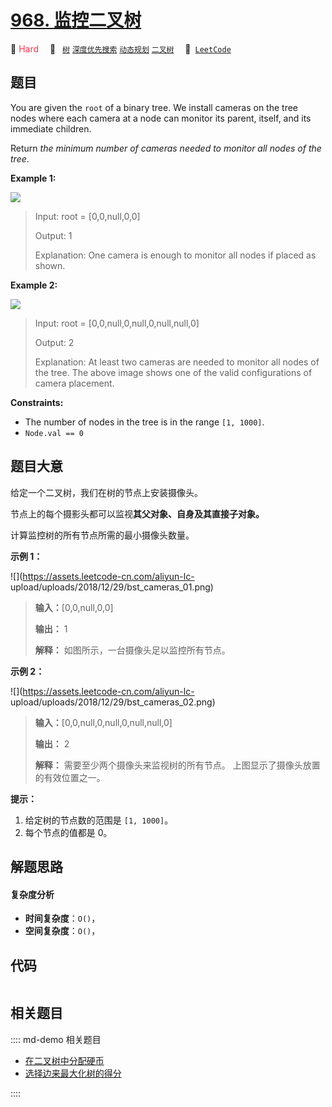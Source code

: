 # [968. 监控二叉树](https://leetcode.com/problems/binary-tree-cameras)

🔴 <font color=#ff334b>Hard</font>&emsp; 🔖&ensp; [`树`](/leetcode/outline/tag/tree.md) [`深度优先搜索`](/leetcode/outline/tag/depth-first-search.md) [`动态规划`](/leetcode/outline/tag/dynamic-programming.md) [`二叉树`](/leetcode/outline/tag/binary-tree.md)&emsp; 🔗&ensp;[`LeetCode`](https://leetcode.com/problems/binary-tree-cameras)


## 题目

You are given the `root` of a binary tree. We install cameras on the tree
nodes where each camera at a node can monitor its parent, itself, and its
immediate children.

Return _the minimum number of cameras needed to monitor all nodes of the
tree_.



**Example 1:**

![](https://assets.leetcode.com/uploads/2018/12/29/bst_cameras_01.png)

> Input: root = [0,0,null,0,0]
> 
> Output: 1
> 
> Explanation: One camera is enough to monitor all nodes if placed as shown.

**Example 2:**

![](https://assets.leetcode.com/uploads/2018/12/29/bst_cameras_02.png)

> Input: root = [0,0,null,0,null,0,null,null,0]
> 
> Output: 2
> 
> Explanation: At least two cameras are needed to monitor all nodes of the tree. The above image shows one of the valid configurations of camera placement.

**Constraints:**

  * The number of nodes in the tree is in the range `[1, 1000]`.
  * `Node.val == 0`


## 题目大意

给定一个二叉树，我们在树的节点上安装摄像头。

节点上的每个摄影头都可以监视**其父对象、自身及其直接子对象。**

计算监控树的所有节点所需的最小摄像头数量。



**示例 1：**

![](https://assets.leetcode-cn.com/aliyun-lc-
upload/uploads/2018/12/29/bst_cameras_01.png)

> 
> 
> 
> 
> 
> **输入：**[0,0,null,0,0]
> 
> **输出：** 1
> 
> **解释：** 如图所示，一台摄像头足以监控所有节点。
> 
> 

**示例 2：**

![](https://assets.leetcode-cn.com/aliyun-lc-
upload/uploads/2018/12/29/bst_cameras_02.png)

> 
> 
> 
> 
> 
> **输入：**[0,0,null,0,null,0,null,null,0]
> 
> **输出：** 2
> 
> **解释：** 需要至少两个摄像头来监视树的所有节点。 上图显示了摄像头放置的有效位置之一。
> 
> 

  
**提示：**

  1. 给定树的节点数的范围是 `[1, 1000]`。
  2. 每个节点的值都是 0。


## 解题思路

#### 复杂度分析

- **时间复杂度**：`O()`，
- **空间复杂度**：`O()`，

## 代码

```javascript

```

## 相关题目

:::: md-demo 相关题目
- [在二叉树中分配硬币](https://leetcode.com/problems/distribute-coins-in-binary-tree)
- [选择边来最大化树的得分](https://leetcode.com/problems/choose-edges-to-maximize-score-in-a-tree)

::::
